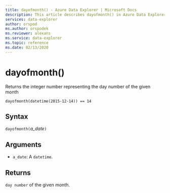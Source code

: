 ```yaml
---
title: dayofmonth() - Azure Data Explorer | Microsoft Docs
description: This article describes dayofmonth() in Azure Data Explorer.
services: data-explorer
author: orspod
ms.author: orspodek
ms.reviewer: alexans
ms.service: data-explorer
ms.topic: reference
ms.date: 02/13/2020
---
```

# dayofmonth()

Returns the integer number representing the day number of the given month

```kusto
dayofmonth(datetime(2015-12-14)) == 14
```

## Syntax

`dayofmonth(`*a_date*`)`

## Arguments

* `a_date`: A `datetime`.

## Returns

`day number` of the given month.